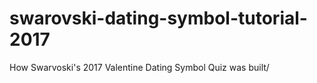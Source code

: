 # swarovski-dating-symbol-tutorial-2017
How Swarvoski's 2017 Valentine Dating Symbol Quiz was built/
